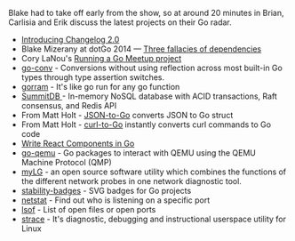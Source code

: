 Blake had to take off early from the show, so at around 20 minutes in Brian, Carlisia and Erik discuss the latest projects on their Go radar.

- [Introducing Changelog 2.0](https://changelog.com/posts/introducing-changelog-2-0)
- Blake Mizerany at dotGo 2014 — [Three fallacies of dependencies](https://www.youtube.com/watch?v=yi5A3cK1LNA)
- Cory LaNou's [Running a Go Meetup project](https://github.com/corylanou/go-meetup)
- [go-conv](https://github.com/cstockton/go-conv) - Conversions without using reflection across most built-in Go types through type assertion switches.
- [gorram](https://github.com/natefinch/gorram) - It's like go run for any go function
- [SummitDB ](https://github.com/tidwall/summitdb) - In-memory NoSQL database with ACID transactions, Raft consensus, and Redis API
- From Matt Holt - [JSON-to-Go](https://mholt.github.io/json-to-go/) converts JSON to Go struct
- From Matt Holt - [curl-to-Go](https://mholt.github.io/curl-to-go/) instantly converts curl commands to Go code
- [Write
React Components
in Go](http://bepsays.com/en/2016/10/13/react-in-go/)
- [go-qemu](https://github.com/digitalocean/go-qemu) - Go packages to interact with QEMU using the QEMU Machine Protocol (QMP)
- [myLG](https://github.com/mehrdadrad/mylg) - an open source software utility which combines the functions of the different network probes in one network diagnostic tool.
- [stability-badges](https://github.com/emersion/stability-badges) - SVG badges for Go projects
- [netstat](http://netstat.net/) - Find out who is listening on a specific port
- [lsof](https://github.com/lsof-org/lsof) - List of open files or open ports
- [strace](https://github.com/strace/strace) - It's diagnostic, debugging and instructional userspace utility for Linux 